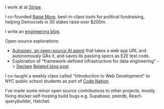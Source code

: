 I work at at [Stripe](https://stripe.com/).

I co-founded [Raise More](https://join.raisemore.app/), best-in-class tools for political fundraising, helping Democrats in 30 states raise over $200m.

I write an [engineering blog](https://www.zachblume.com/).

Open-source explorations:
 - [Autospec, an open-source AI agent](https://github.com/zachblume/autospec) that takes a web app URL and autonomously QAs it, and saves its passing specs as E2E test code.
 - Exploration of "framework-defined infrastructure for data engineering" -> [Declare](https://github.com/zachblume/declare) [Related blog post](https://www.zachblume.com/blog/2024-10-08-framework-defined-infrastructure-for-data-engineering)

I co-taught a weekly class called "Introduction to Web Development" to NYC public school students as part of [Code Nation](https://codenation.org/).

I've made some minor open source contributions to other projects, mostly fixing docker self-hosting build bugs e.g. Supabase, peerdb, React-querybuilder, Hatchet.
